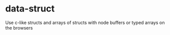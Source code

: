 data-struct
===========

Use c-like structs and arrays of structs with node buffers or typed arrays on the browsers